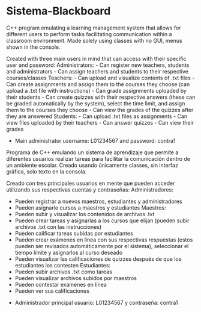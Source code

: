 # Sistema-Blackboard

C++ program emulating a learning management system that allows for different users to perform tasks facilitating communication within a classroom environment. Made solely using classes with no GUI, menus shown in the console. 

Created with three main users in mind that can access with their specific user and password:
  Administrators:
    - Can register new teachers, students and administrators
    - Can assign teachers and students to their respective courses/classes
  Teachers:
    - Can upload and visualize contents of .txt files 
    - Can create assignments and assign them to the courses they choose (can upload a .txt file with instructions)
    - Can grade assignments uploaded by their students
    - Can create quizzes with their respective answers (these can be graded automatically by the system), select the time limit, and assign them to the courses they choose
    - Can view the grades of the quizzes after they are answered
  Students:
    - Can upload .txt files as assignments
    - Can view files uploaded by their teachers
    - Can answer quizzes
    - Can view their grades
* Main administrator username: L01234567 and password: contra1


Programa de C++ emulando un sistema de aprendizaje que permite a diferentes usuarios realizar tareas para facilitar la comunicación dentro de un ambiente escolar. Creado usando únicamente classes, sin interfaz gráfica, solo texto en la consola.

Creado con tres principales usuarios en mente que pueden acceder utilizando sus respectivas cuentas y contraseñas:
Administradores:
  - Pueden registrar a nuevos maestros, estudiantes y administradores
  - Pueden asignarle cursos a maestros y estudiantes
Maestros:
  - Pueden subir y visualizar los contenidos de archivos .txt
  - Pueden crear tareas y asignarlas a los cursos que elijan (pueden subir archivos .txt con las instrucciones)
  - Pueden calificar tareas subidas por estudiantes
  - Pueden crear exámenes en línea con sus respectivas respuestas (estos pueden ser revisados automáticamente por el sistema), seleccionar el tiempo límite y asignarlos al curso deseado
  - Pueden visualizar las calificaciones de quizzes después de que los estudiantes los contesten
Estudiantes:
  - Pueden subir archivos .txt como tareas
  - Pueden visualizar archivos subidos por maestros
  - Pueden contestar exámenes en línea
  - Pueden ver sus calificaciones
* Administrador principal usuario: L01234567 y contraseña: contra1
